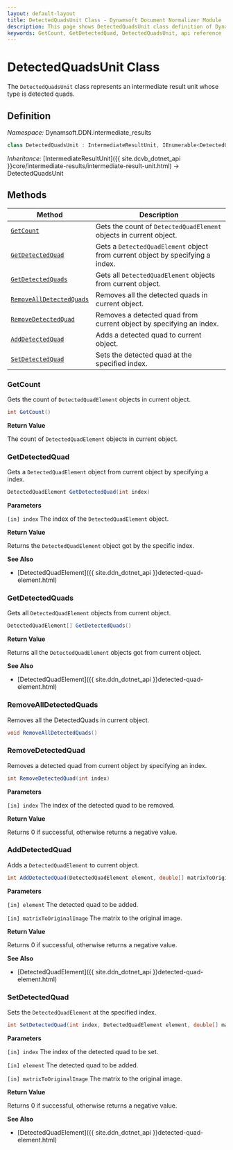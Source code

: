 ```yaml
---
layout: default-layout
title: DetectedQuadsUnit Class - Dynamsoft Document Normalizer Module .NET Edition API Reference
description: This page shows DetectedQuadsUnit class definition of Dynamsoft Document Normalizer SDK .NET Edition.
keywords: GetCount, GetDetectedQuad, DetectedQuadsUnit, api reference
---
```


# DetectedQuadsUnit Class

The `DetectedQuadsUnit` class represents an intermediate result unit whose type is detected quads.

## Definition

*Namespace:* Dynamsoft.DDN.intermediate_results


```csharp
class DetectedQuadsUnit : IntermediateResultUnit, IEnumerable<DetectedQuadElement>
```

*Inheritance:* [IntermediateResultUnit]({{ site.dcvb_dotnet_api }}core/intermediate-results/intermediate-result-unit.html) -> DetectedQuadsUnit

## Methods

| Method | Description |
|--------|-------------|
| [`GetCount`](#getcount) | Gets the count of `DetectedQuadElement` objects in current object.|
| [`GetDetectedQuad`](#getdetectedquad) | Gets a `DetectedQuadElement` object from current object by specifying a index. |
| [`GetDetectedQuads`](#getdetectedquads) | Gets all `DetectedQuadElement` objects from current object. |
| [`RemoveAllDetectedQuads`](#removealldetectedquads) | Removes all the detected quads in current object. |
| [`RemoveDetectedQuad`](#removedetectedquad) | Removes a detected quad from current object by specifying an index. |
| [`AddDetectedQuad`](#adddetectedquad) | Adds a detected quad to current object. |
| [`SetDetectedQuad`](#setdetectedquad) | Sets the detected quad at the specified index. |

### GetCount

Gets the count of `DetectedQuadElement` objects in current object.

```csharp
int GetCount() 
```

**Return Value**

The count of `DetectedQuadElement` objects in current object.

### GetDetectedQuad

Gets a `DetectedQuadElement` object from current object by specifying a index.

```csharp
DetectedQuadElement GetDetectedQuad(int index)
```

**Parameters**

`[in] index` The index of the `DetectedQuadElement` object.

**Return Value**

Returns the `DetectedQuadElement` object got by the specific index.

**See Also**

* [DetectedQuadElement]({{ site.ddn_dotnet_api }}detected-quad-element.html)

### GetDetectedQuads

Gets all `DetectedQuadElement` objects from current object.

```csharp
DetectedQuadElement[] GetDetectedQuads()
```

**Return Value**

Returns all the `DetectedQuadElement` objects got from current object.

**See Also**

* [DetectedQuadElement]({{ site.ddn_dotnet_api }}detected-quad-element.html)

### RemoveAllDetectedQuads

Removes all the DetectedQuads in current object.

```csharp
void RemoveAllDetectedQuads()
```

### RemoveDetectedQuad

Removes a detected quad from current object by specifying an index.

```csharp
int RemoveDetectedQuad(int index)
```

**Parameters**

`[in] index` The index of the detected quad to be removed.

**Return Value**

Returns 0 if successful, otherwise returns a negative value.

### AddDetectedQuad

Adds a `DetectedQuadElement` to current object.

```csharp
int AddDetectedQuad(DetectedQuadElement element, double[] matrixToOriginalImage = null)
```

**Parameters**

`[in] element` The detected quad to be added.

`[in] matrixToOriginalImage` The matrix to the original image.

**Return Value**

Returns 0 if successful, otherwise returns a negative value.

**See Also**

* [DetectedQuadElement]({{ site.ddn_dotnet_api }}detected-quad-element.html)

### SetDetectedQuad

Sets the `DetectedQuadElement` at the specified index.

```csharp
int SetDetectedQuad(int index, DetectedQuadElement element, double[] matrixToOriginalImage = null)
```

**Parameters**

`[in] index` The index of the detected quad to be set.

`[in] element` The detected quad to be added.

`[in] matrixToOriginalImage` The matrix to the original image.

**Return Value**

Returns 0 if successful, otherwise returns a negative value.

**See Also**

* [DetectedQuadElement]({{ site.ddn_dotnet_api }}detected-quad-element.html)
